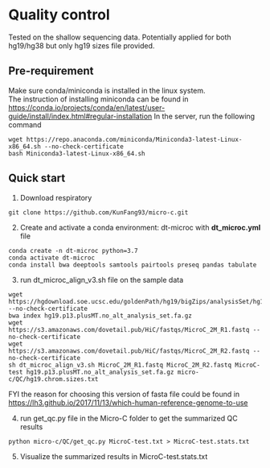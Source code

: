 # Quality control
Tested on the shallow sequencing data. Potentially applied for both hg19/hg38 but only hg19 sizes file provided. 

## Pre-requirement
Make sure conda/miniconda is installed in the linux system.  
The instruction of installing miniconda can be found in https://conda.io/projects/conda/en/latest/user-guide/install/index.html#regular-installation
In the server, run the following command
```
wget https://repo.anaconda.com/miniconda/Miniconda3-latest-Linux-x86_64.sh --no-check-certificate
bash Miniconda3-latest-Linux-x86_64.sh
```

## Quick start
1. Download respiratory
```
git clone https://github.com/KunFang93/micro-c.git
```
2. Create and activate a conda environment: dt-microc with __dt_microc.yml__ file 
```
conda create -n dt-microc python=3.7
conda activate dt-microc
conda install bwa deeptools samtools pairtools preseq pandas tabulate
```
3. run dt_microc_align_v3.sh file on the sample data
```
wget https://hgdownload.soe.ucsc.edu/goldenPath/hg19/bigZips/analysisSet/hg19.p13.plusMT.no_alt_analysis_set.fa.gz --no-check-certificate
bwa index hg19.p13.plusMT.no_alt_analysis_set.fa.gz
wget https://s3.amazonaws.com/dovetail.pub/HiC/fastqs/MicroC_2M_R1.fastq --no-check-certificate
wget https://s3.amazonaws.com/dovetail.pub/HiC/fastqs/MicroC_2M_R2.fastq --no-check-certificate
sh dt_microc_align_v3.sh MicroC_2M_R1.fastq MicroC_2M_R2.fastq MicroC-test hg19.p13.plusMT.no_alt_analysis_set.fa.gz micro-c/QC/hg19.chrom.sizes.txt
```

FYI the reason for choosing this version of fasta file could be found in https://lh3.github.io/2017/11/13/which-human-reference-genome-to-use  

4. run get_qc.py file in the Micro-C folder to get the summarized QC results
```
python micro-c/QC/get_qc.py MicroC-test.txt > MicroC-test.stats.txt
```
5. Visualize the summarized results in MicroC-test.stats.txt

